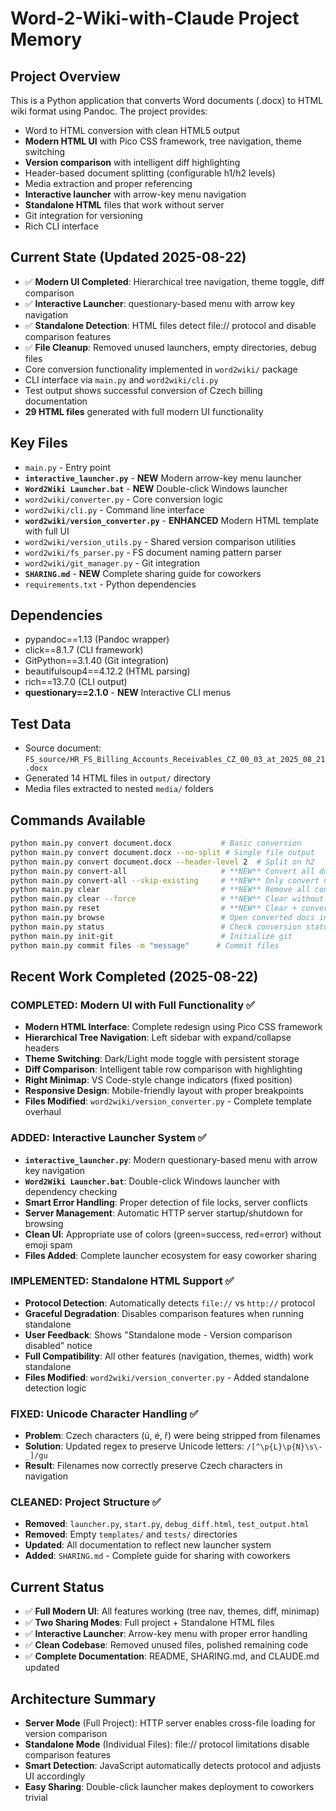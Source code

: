 # Word-2-Wiki-with-Claude Project Memory

## Project Overview
This is a Python application that converts Word documents (.docx) to HTML wiki format using Pandoc. The project provides:

- Word to HTML conversion with clean HTML5 output
- **Modern HTML UI** with Pico CSS framework, tree navigation, theme switching
- **Version comparison** with intelligent diff highlighting 
- Header-based document splitting (configurable h1/h2 levels)  
- Media extraction and proper referencing
- **Interactive launcher** with arrow-key menu navigation
- **Standalone HTML** files that work without server
- Git integration for versioning
- Rich CLI interface

## Current State (Updated 2025-08-22)
- ✅ **Modern UI Completed**: Hierarchical tree navigation, theme toggle, diff comparison
- ✅ **Interactive Launcher**: questionary-based menu with arrow key navigation
- ✅ **Standalone Detection**: HTML files detect file:// protocol and disable comparison features
- ✅ **File Cleanup**: Removed unused launchers, empty directories, debug files
- Core conversion functionality implemented in `word2wiki/` package
- CLI interface via `main.py` and `word2wiki/cli.py`
- Test output shows successful conversion of Czech billing documentation
- **29 HTML files** generated with full modern UI functionality

## Key Files
- `main.py` - Entry point
- **`interactive_launcher.py`** - **NEW** Modern arrow-key menu launcher  
- **`Word2Wiki Launcher.bat`** - **NEW** Double-click Windows launcher
- `word2wiki/converter.py` - Core conversion logic
- `word2wiki/cli.py` - Command line interface
- **`word2wiki/version_converter.py`** - **ENHANCED** Modern HTML template with full UI
- `word2wiki/version_utils.py` - Shared version comparison utilities
- `word2wiki/fs_parser.py` - FS document naming pattern parser
- `word2wiki/git_manager.py` - Git integration
- **`SHARING.md`** - **NEW** Complete sharing guide for coworkers
- `requirements.txt` - Python dependencies

## Dependencies
- pypandoc==1.13 (Pandoc wrapper)
- click==8.1.7 (CLI framework)  
- GitPython==3.1.40 (Git integration)
- beautifulsoup4==4.12.2 (HTML parsing)
- rich==13.7.0 (CLI output)
- **questionary==2.1.0** - **NEW** Interactive CLI menus

## Test Data
- Source document: `FS_source/HR_FS_Billing_Accounts_Receivables_CZ_00_03_at_2025_08_21.docx`
- Generated 14 HTML files in `output/` directory
- Media files extracted to nested `media/` folders

## Commands Available
```bash
python main.py convert document.docx           # Basic conversion
python main.py convert document.docx --no-split # Single file output
python main.py convert document.docx --header-level 2  # Split on h2
python main.py convert-all                     # **NEW** Convert all documents
python main.py convert-all --skip-existing     # **NEW** Only convert new documents
python main.py clear                           # **NEW** Remove all converted files
python main.py clear --force                   # **NEW** Clear without confirmation
python main.py reset                           # **NEW** Clear + convert all (clean rebuild)
python main.py browse                          # Open converted docs in browser
python main.py status                          # Check conversion status
python main.py init-git                        # Initialize git
python main.py commit files -m "message"      # Commit files
```

## Recent Work Completed (2025-08-22)

### COMPLETED: Modern UI with Full Functionality ✅
- **Modern HTML Interface**: Complete redesign using Pico CSS framework
- **Hierarchical Tree Navigation**: Left sidebar with expand/collapse headers
- **Theme Switching**: Dark/Light mode toggle with persistent storage
- **Diff Comparison**: Intelligent table row comparison with highlighting
- **Right Minimap**: VS Code-style change indicators (fixed position)
- **Responsive Design**: Mobile-friendly layout with proper breakpoints
- **Files Modified**: `word2wiki/version_converter.py` - Complete template overhaul

### ADDED: Interactive Launcher System ✅
- **`interactive_launcher.py`**: Modern questionary-based menu with arrow key navigation
- **`Word2Wiki Launcher.bat`**: Double-click Windows launcher with dependency checking
- **Smart Error Handling**: Proper detection of file locks, server conflicts
- **Server Management**: Automatic HTTP server startup/shutdown for browsing
- **Clean UI**: Appropriate use of colors (green=success, red=error) without emoji spam
- **Files Added**: Complete launcher ecosystem for easy coworker sharing

### IMPLEMENTED: Standalone HTML Support ✅
- **Protocol Detection**: Automatically detects `file://` vs `http://` protocol  
- **Graceful Degradation**: Disables comparison features when running standalone
- **User Feedback**: Shows "Standalone mode - Version comparison disabled" notice
- **Full Compatibility**: All other features (navigation, themes, width) work standalone
- **Files Modified**: `word2wiki/version_converter.py` - Added standalone detection logic

### FIXED: Unicode Character Handling ✅
- **Problem**: Czech characters (ú, é, ř) were being stripped from filenames
- **Solution**: Updated regex to preserve Unicode letters: `/[^\p{L}\p{N}\s\-_]/gu`
- **Result**: Filenames now correctly preserve Czech characters in navigation

### CLEANED: Project Structure ✅
- **Removed**: `launcher.py`, `start.py`, `debug_diff.html`, `test_output.html`
- **Removed**: Empty `templates/` and `tests/` directories  
- **Updated**: All documentation to reflect new launcher system
- **Added**: `SHARING.md` - Complete guide for sharing with coworkers

## Current Status
- ✅ **Full Modern UI**: All features working (tree nav, themes, diff, minimap)
- ✅ **Two Sharing Modes**: Full project + Standalone HTML files
- ✅ **Interactive Launcher**: Arrow-key menu with proper error handling  
- ✅ **Clean Codebase**: Removed unused files, polished remaining code
- ✅ **Complete Documentation**: README, SHARING.md, and CLAUDE.md updated

## Architecture Summary
- **Server Mode** (Full Project): HTTP server enables cross-file loading for version comparison
- **Standalone Mode** (Individual Files): file:// protocol limitations disable comparison features
- **Smart Detection**: JavaScript automatically detects protocol and adjusts UI accordingly
- **Easy Sharing**: Double-click launcher makes deployment to coworkers trivial